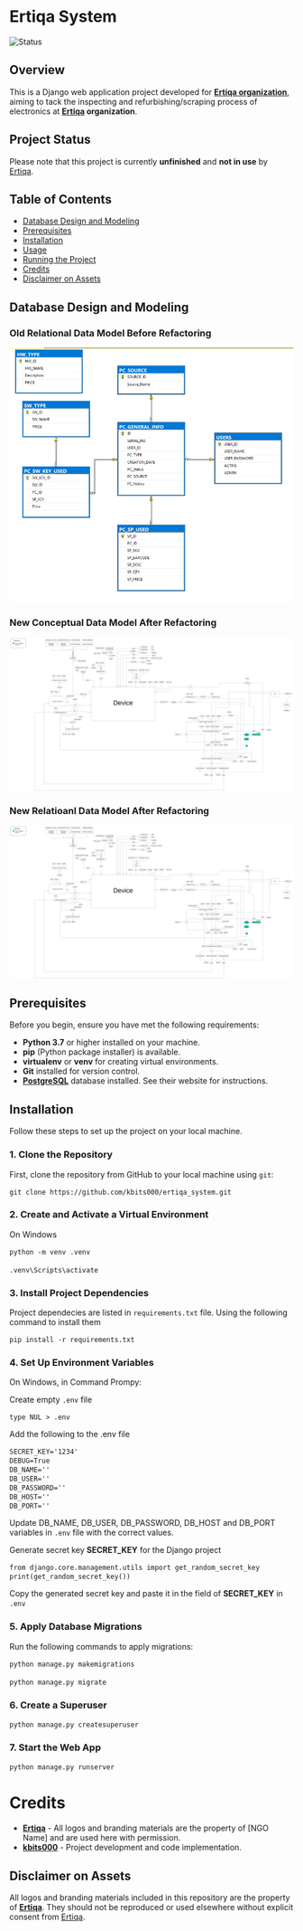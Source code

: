 # Ertiqa System

![Status](https://img.shields.io/badge/status-unfinished-red)

## Overview
This is a Django web application project developed for **[Ertiqa organization](https://ertiqa.org/)**, aiming to tack the inspecting and refurbishing/scraping process of electronics at **[Ertiqa](https://ertiqa.org/) organization**.

## Project Status

Please note that this project is currently **unfinished** and **not in use** by [Ertiqa](https://ertiqa.org/).

## Table of Contents
- [Database Design and Modeling](#database-design-and-modeling)
- [Prerequisites](#prerequisites)
- [Installation](#installation)
- [Usage](#usage)
- [Running the Project](#running-the-project)
- [Credits](#credits)
- [Disclaimer on Assets](#disclaimer-on-assets)

## Database Design and Modeling

### Old Relational Data Model Before Refactoring

![Old Relational Data Model Before Refactoring](docs/database_diagrams/CMMS_Table_DB_Diagram.PNG)

### New Conceptual Data Model After Refactoring

![New Conceptual Data Model After Refactoring](docs/database_diagrams/optimized_ertiqa_system_db_conceptual_data_model_white_background.svg)

### New Relatioanl Data Model After Refactoring

![New Relatioanl Data Model After Refactoring](docs/database_diagrams/optimized_ertiqa_system_db_conceptual_data_model_white_background.svg)


## Prerequisites

Before you begin, ensure you have met the following requirements:

- **Python 3.7** or higher installed on your machine.
- **pip** (Python package installer) is available.
- **virtualenv** or **venv** for creating virtual environments.
- **Git** installed for version control.
- **[PostgreSQL](https://www.postgresql.org/)** database installed. See their website for instructions.

## Installation

Follow these steps to set up the project on your local machine.

### 1. Clone the Repository

First, clone the repository from GitHub to your local machine using `git`:

```
git clone https://github.com/kbits000/ertiqa_system.git
```

### 2. Create and Activate a Virtual Environment
On Windows
```
python -m venv .venv

.venv\Scripts\activate 
```

### 3. Install Project Dependencies
Project dependecies are listed in `requirements.txt` file.
Using the following command to install them
```
pip install -r requirements.txt
```

### 4. Set Up Environment Variables
On Windows, in Command Prompy:

Create empty `.env` file
```
type NUL > .env
```

Add the following to the .env file
```
SECRET_KEY='1234'
DEBUG=True
DB_NAME=''
DB_USER=''
DB_PASSWORD=''
DB_HOST=''
DB_PORT=''
```

Update DB_NAME, DB_USER, DB_PASSWORD, DB_HOST and DB_PORT variables in  `.env` file with the correct values.

Generate secret key **SECRET_KEY** for the Django project
```
from django.core.management.utils import get_random_secret_key
print(get_random_secret_key())
```
Copy the generated secret key and paste it in the field of **SECRET_KEY** in `.env`

### 5. Apply Database Migrations
Run the following commands to apply migrations:
```
python manage.py makemigrations

python manage.py migrate
```

### 6. Create a Superuser
```
python manage.py createsuperuser
```

### 7. Start the Web App
```
python manage.py runserver
```

# Credits
- **[Ertiqa](https://ertiqa.org/)** - All logos and branding materials are the property of [NGO Name] and are used here with permission.
- **[kbits000](https://github.com/kbits000)** - Project development and code implementation.

## Disclaimer on Assets

All logos and branding materials included in this repository are the property of **[Ertiqa](https://ertiqa.org/)**. They should not be reproduced or used elsewhere without explicit consent from [Ertiqa](https://ertiqa.org/).